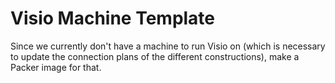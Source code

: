 # Visio Machine Template
Since we currently don't have a machine to run Visio on (which is necessary to
update the connection plans of the different constructions), make a Packer image
for that.
